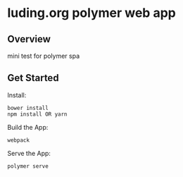 # luding.org polymer web app
## Overview
mini test for polymer spa 
## Get Started
Install:
```
bower install
npm install OR yarn
```
Build the App:
```
webpack
```
Serve the App:
```
polymer serve
```